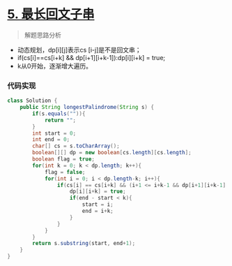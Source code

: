 # [5. 最长回文子串](https://leetcode-cn.com/problems/longest-palindromic-substring/)

> 解题思路分析

- 动态规划，dp\[i][j]表示cs [i-j]是不是回文串；
- if(cs[i]==cs[i+k] && dp\[i+1][i+k-1]):dp\[i][i+k] = true;
- k从0开始，逐渐增大遍历。


### 代码实现


~~~java
class Solution {
    public String longestPalindrome(String s) {
        if(s.equals("")){
            return "";
        }
        int start = 0;
        int end = 0;
        char[] cs = s.toCharArray();
        boolean[][] dp = new boolean[cs.length][cs.length];
        boolean flag = true;
        for(int k = 0; k < dp.length; k++){
            flag = false;
            for(int i = 0; i < dp.length-k; i++){
                if(cs[i] == cs[i+k] && (i+1 <= i+k-1 && dp[i+1][i+k-1] || i+1 > i+k-1)){
                    dp[i][i+k] = true;
                    if(end - start < k){
                        start = i;
                        end = i+k;
                    }
                }
            }
        }
        return s.substring(start, end+1);
    }
}

~~~

